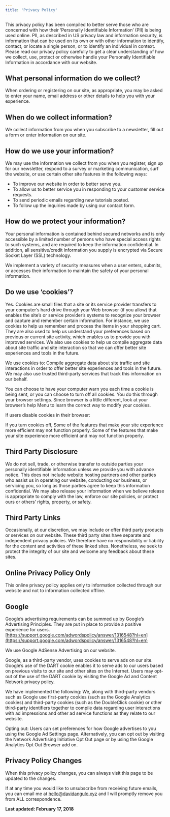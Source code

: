 ```yaml
---
title: 'Privacy Policy'
---
```

This privacy policy has been compiled to better serve those who are concerned with how their ‘Personally Identifiable Information’ (PII) is being used online. PII, as described in US privacy law and information security, is information that can be used on its own or with other information to identify, contact, or locate a single person, or to identify an individual in context. Please read our privacy policy carefully to get a clear understanding of how we collect, use, protect or otherwise handle your Personally Identifiable Information in accordance with our website.

## What personal information do we collect?
When ordering or registering on our site, as appropriate, you may be asked to enter your name, email address or other details to help you with your experience.

## When do we collect information?
We collect information from you when you subscribe to a newsletter, fill out a form or enter information on our site.

## How do we use your information?
We may use the information we collect from you when you register, sign up for our newsletter, respond to a survey or marketing communication, surf the website, or use certain other site features in the following ways:

* To improve our website in order to better serve you.
* To allow us to better service you in responding to your customer service requests.
* To send periodic emails regarding new tutorials posted.
* To follow up the inquiries made by using our contact form.

## How do we protect your information?
Your personal information is contained behind secured networks and is only accessible by a limited number of persons who have special access rights to such systems, and are required to keep the information confidential. In addition, all sensitive/credit information you supply is encrypted via Secure Socket Layer (SSL) technology.

We implement a variety of security measures when a user enters, submits, or accesses their information to maintain the safety of your personal information.

## Do we use ‘cookies’?
Yes. Cookies are small files that a site or its service provider transfers to your computer’s hard drive through your Web browser (if you allow) that enables the site’s or service provider’s systems to recognize your browser and capture and remember certain information. For instance, we use cookies to help us remember and process the items in your shopping cart. They are also used to help us understand your preferences based on previous or current site activity, which enables us to provide you with improved services. We also use cookies to help us compile aggregate data about site traffic and site interaction so that we can offer better site experiences and tools in the future.

We use cookies to:
Compile aggregate data about site traffic and site interactions in order to offer better site experiences and tools in the future. We may also use trusted third-party services that track this information on our behalf.

You can choose to have your computer warn you each time a cookie is being sent, or you can choose to turn off all cookies. You do this through your browser settings. Since browser is a little different, look at your browser’s help Menu to learn the correct way to modify your cookies.

If users disable cookies in their browser:

If you turn cookies off, Some of the features that make your site experience more efficient may not function properly. Some of the features that make your site experience more efficient and may not function properly.

## Third Party Disclosure
We do not sell, trade, or otherwise transfer to outside parties your personally identifiable information unless we provide you with advance notice. This does not include website hosting partners and other parties who assist us in operating our website, conducting our business, or servicing you, so long as those parties agree to keep this information confidential. We may also release your information when we believe release is appropriate to comply with the law, enforce our site policies, or protect ours or others’ rights, property, or safety.

## Third Party Links
Occasionally, at our discretion, we may include or offer third party products or services on our website. These third party sites have separate and independent privacy policies. We therefore have no responsibility or liability for the content and activities of these linked sites. Nonetheless, we seek to protect the integrity of our site and welcome any feedback about these sites.

## Online Privacy Policy Only
This online privacy policy applies only to information collected through our website and not to information collected offline.

## Google
Google’s advertising requirements can be summed up by Google’s Advertising Principles. They are put in place to provide a positive experience for users. [https://support.google.com/adwordspolicy/answer/1316548?hl=en](https://support.google.com/adwordspolicy/answer/1316548?hl=en)

We use Google AdSense Advertising on our website.

Google, as a third-party vendor, uses cookies to serve ads on our site. Google’s use of the DART cookie enables it to serve ads to our users based on previous visits to our site and other sites on the Internet. Users may opt-out of the use of the DART cookie by visiting the Google Ad and Content Network privacy policy.

We have implemented the following:
We, along with third-party vendors such as Google use first-party cookies (such as the Google Analytics cookies) and third-party cookies (such as the DoubleClick cookie) or other third-party identifiers together to compile data regarding user interactions with ad impressions and other ad service functions as they relate to our website.

Opting out:
Users can set preferences for how Google advertises to you using the Google Ad Settings page. Alternatively, you can opt out by visiting the Network Advertising Initiative Opt Out page or by using the Google Analytics Opt Out Browser add on.

## Privacy Policy Changes
When this privacy policy changes, you can always visit this page to be updated to the changes.

If at any time you would like to unsubscribe from receiving future emails, you can email me at [hello@davidangulo.xyz](mailto:hello@davidangulo.xyz) and I will promptly remove you from ALL correspondence.

**Last updated: February 17, 2018**
